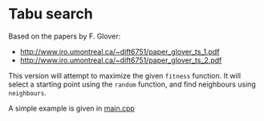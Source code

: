 # Tabu search

Based on the papers by F. Glover:
* http://www.iro.umontreal.ca/~dift6751/paper_glover_ts_1.pdf
* http://www.iro.umontreal.ca/~dift6751/paper_glover_ts_2.pdf

This version will attempt to maximize the given `fitness` function.
It will select a starting point using the `random` function, and
find neighbours using `neighbours`.

A simple example is given in [main.cpp](src/main.cpp)
